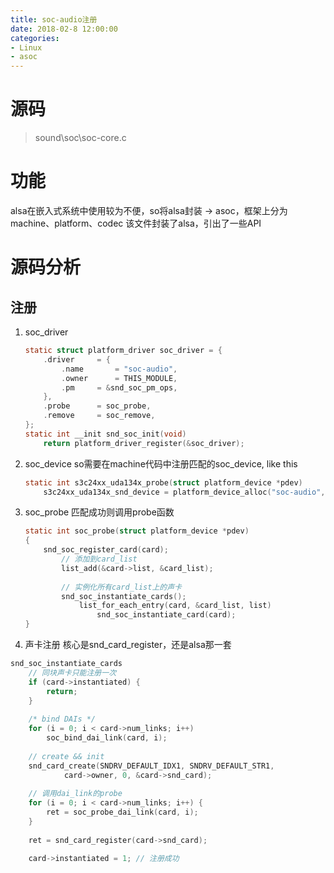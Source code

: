 ```yaml
---
title: soc-audio注册
date: 2018-02-8 12:00:00
categories:
- Linux
- asoc
---
```

# 源码
> sound\soc\soc-core.c

# 功能
alsa在嵌入式系统中使用较为不便，so将alsa封装 -> asoc，框架上分为machine、platform、codec
该文件封装了alsa，引出了一些API
<!--more-->
# 源码分析
## 注册
1. soc_driver
	```c
	static struct platform_driver soc_driver = {
		.driver		= {
			.name		= "soc-audio",
			.owner		= THIS_MODULE,
			.pm		= &snd_soc_pm_ops,
		},
		.probe		= soc_probe,
		.remove		= soc_remove,
	};
	static int __init snd_soc_init(void)
		return platform_driver_register(&soc_driver);
	```
2. soc_device
	so需要在machine代码中注册匹配的soc_device, like this
	```c
	static int s3c24xx_uda134x_probe(struct platform_device *pdev)
		s3c24xx_uda134x_snd_device = platform_device_alloc("soc-audio", -1);
	```
3. soc_probe
	匹配成功则调用probe函数
	```c
	static int soc_probe(struct platform_device *pdev)
	{
		snd_soc_register_card(card);
			// 添加到card_list
			list_add(&card->list, &card_list);
			
			// 实例化所有card_list上的声卡
			snd_soc_instantiate_cards();
				list_for_each_entry(card, &card_list, list)
					snd_soc_instantiate_card(card);
	}
	```

4. 声卡注册
核心是snd_card_register，还是alsa那一套
```c
snd_soc_instantiate_cards
	// 同块声卡只能注册一次
	if (card->instantiated) {
		return;
	}
	
	/* bind DAIs */
	for (i = 0; i < card->num_links; i++)
		soc_bind_dai_link(card, i);
	
	// create && init
	snd_card_create(SNDRV_DEFAULT_IDX1, SNDRV_DEFAULT_STR1,
			card->owner, 0, &card->snd_card);
	
	// 调用dai_link的probe
	for (i = 0; i < card->num_links; i++) {
		ret = soc_probe_dai_link(card, i);
	}
	
	ret = snd_card_register(card->snd_card);
	
	card->instantiated = 1;	// 注册成功
```

